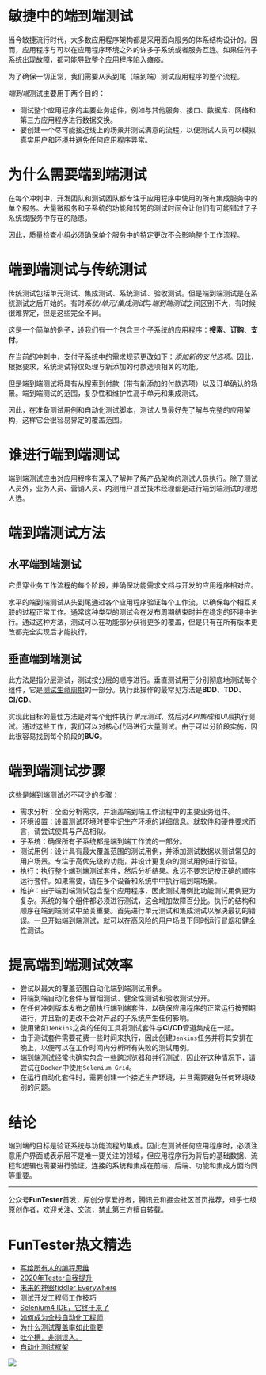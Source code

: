 # 敏捷中的端到端测试




当今敏捷流行时代，大多数应用程序架构都是采用面向服务的体系结构设计的。因而，应用程序与可以在应用程序环境之外的许多子系统或者服务互连。如果任何子系统出现故障，都可能导致整个应用程序陷入瘫痪。

为了确保一切正常，我们需要从头到尾（端到端）测试应用程序的整个流程。

*端到端*测试主要用于两个目的：

* 测试整个应用程序的主要业务组件，例如与其他服务、接口、数据库、网络和第三方应用程序进行数据交换。
* 要创建一个尽可能接近线上的场景并测试满意的流程，以便测试人员可以模拟真实用户和环境并避免任何应用程序异常。

# 为什么需要端到端测试

在每个冲刺中，开发团队和测试团队都专注于应用程序中使用的所有集成服务中的单个服务。大量微服务和子系统的功能和较短的测试时间会让他们有可能错过了子系统或服务中存在的隐患。

因此，质量检查小组必须确保单个服务中的特定更改不会影响整个工作流程。

# 端到端测试与传统测试

传统测试包括单元测试、集成测试、系统测试、验收测试。但是端到端测试是在系统测试之后开始的。有时*系统/单元/集成测试*与*端到端测试*之间区别不大，有时候很难界定，但是这些完全不同。

这是一个简单的例子，设我们有一个包含三个子系统的应用程序：**搜索**、**订购**、**支付**。

在当前的冲刺中，支付子系统中的需求规范更改如下：*添加新的支付选项*。因此，根据要求，系统测试将仅处理与新添加的付款选项相关的功能。

但是端到端测试将具有从搜索到付款（带有新添加的付款选项）以及订单确认的场景。端到端测试的范围，复杂性和维护性高于单元和集成测试。

因此，在准备测试用例和自动化测试脚本，测试人员最好先了解与完整的应用架构，这样它会很容易界定的覆盖范围。

# 谁进行端到端测试

端到端测试应由对应用程序有深入了解并了解产品架构的测试人员执行。除了测试人员外，业务人员、营销人员、内测用户甚至技术经理都是进行端到端测试的理想人选。

# 端到端测试方法

## 水平端到端测试

它贯穿业务工作流程的每个阶段，并确保功能需求文档与开发的应用程序相对应。

水平的端到端测试从头到尾通过各个应用程序验证每个工作流，以确保每个相互关联的过程正常工作。通常这种类型的测试会在发布周期结束时并在稳定的环境中进行。通过这种方法，测试可以在功能部分获得更多的覆盖，但是只有在所有版本更改都完全实现后才能执行。

## 垂直端到端测试

此方法是指分层测试，测试按分层的顺序进行。垂直测试用于分别彻底地测试每个组件，它是[测试生命周期](https://mp.weixin.qq.com/s/SH-vb2RagYQ3sfCY8QM5ew)的一部分。执行此操作的最常见方法是**BDD**、**TDD**、**CI/CD**。

实现此目标的最佳方法是对每个组件执行*单元测试*，然后对*API集成*和*UI层*执行测试。通过这些工作，我们可以对核心代码进行大量测试。由于可以分阶段实施，因此很容易找到每个阶段的**BUG**。

# 端到端测试步骤

这些是端到端测试必不可少的步骤：

* 需求分析：全面分析需求，并涵盖端到端工作流程中的主要业务组件。
* 环境设置：设置测试环境时要牢记生产环境的详细信息。就软件和硬件要求而言，请尝试使其与产品相似。
* 子系统：确保所有子系统都是端到端工作流的一部分。
* 测试用例：设计具有最大覆盖范围的测试用例，并添加测试数据以测试常见的用户场景。专注于高优先级的功能，并设计更复杂的测试用例进行验证。
* 执行：执行整个端到端测试套件，然后分析结果。永远不要忘记按正确的顺序运行套件。如果需要，请在多个设备和系统中中执行端到端场景。
* 维护：由于端到端测试包含整个应用程序，因此测试用例比功能测试用例更为复杂。系统的每个组件都必须进行测试，这会增加故障百分比。执行的结构和顺序在端到端测试中至关重要。首先进行单元测试和集成测试以解决最初的错误。一旦开始端到端测试，就可以在高风险的用户场景下同时运行冒烟和健全性测试。


# 提高端到端测试效率

* 尝试以最大的覆盖范围自动化端到端测试用例。
* 将端到端自动化套件与冒烟测试、健全性测试和验收测试分开。
* 在任何冲刺版本发布之前执行端到端套件，以确保应用程序的正常运行按预期进行，并且新的更改不会对产品的子系统产生任何影响。
* 使用诸如`Jenkins`之类的任何工具将测试套件与**CI/CD**管道集成在一起。
* 由于测试套件需要花费一些时间来执行，因此创建`Jenkins`任务并将其安排在晚上，以便可以在工作时间内分析所有失败的测试用例。
* 端到端测试经常也确实包含一些跨浏览器和[并行测试](https://mp.weixin.qq.com/s/OfXipd7YtqL2AdGAQ5cIMw)，因此在这种情况下，请尝试在`Docker`中使用`Selenium Grid`。
* 在运行自动化套件时，需要创建一个接近生产环境，并且需要避免任何环境级别的问题。

# 结论

端到端的目标是验证系统与功能流程的集成。因此在测试任何应用程序时，必须注意用户界面或表示层不是唯一要关注的领域，但应用程序行为背后的基础数据、流程和逻辑也需要进行验证。连接的系统和集成在前端、后端、功能和集成方面均同等重要。


----
公众号**FunTester**首发，原创分享爱好者，腾讯云和掘金社区首页推荐，知乎七级原创作者，欢迎关注、交流，禁止第三方擅自转载。

FunTester热文精选
=

- [写给所有人的编程思维](https://mp.weixin.qq.com/s/Oj33UCnYfbUgzsBzEm2GPQ)
- [2020年Tester自我提升](https://mp.weixin.qq.com/s/vuhUp85_6Sbg6ReAN3TTSQ)
- [未来的神器fiddler Everywhere](https://mp.weixin.qq.com/s/-BSuHR6RPkdv8R-iy47MLQ)
- [测试开发工程师工作技巧](https://mp.weixin.qq.com/s/TvrUCisja5Zbq-NIwy_2fQ)
- [Selenium4 IDE，它终于来了](https://mp.weixin.qq.com/s/XNotlZvFpmBmBQy1pYifOw)
- [如何成为全栈自动化工程师](https://mp.weixin.qq.com/s/j2rQ3COFhg939KLrgKr_bg)
- [为什么测试覆盖率如此重要](https://mp.weixin.qq.com/s/0evyuiU2kdXDgMDnDKjORg)
- [吐个槽，非测误入。](https://mp.weixin.qq.com/s/BBFzUZVFMmU7a6qfLKas2w)
- [自动化测试框架](https://mp.weixin.qq.com/s/vu6p_rQd3vFKDYu8JDJ0Rg)

![](https://mmbiz.qpic.cn/mmbiz_png/13eN86FKXzDnHxttBoq6jhgic4jJF8icbAMdOvlR0xXUX9a3tupYYib3ibYyIHicNtefS3Jo7yefLKlQWgLK7bCgCLA/640?wx_fmt=png&tp=webp&wxfrom=5&wx_lazy=1&wx_co=1)